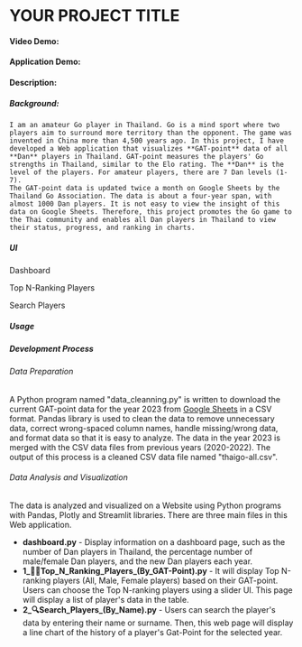# YOUR PROJECT TITLE

#### Video Demo:  <URL HERE>

#### Application Demo: <URL HERE>

#### Description: 

##### Background:
    I am an amateur Go player in Thailand. Go is a mind sport where two players aim to surround more territory than the opponent. The game was invented in China more than 4,500 years ago. In this project, I have developed a Web application that visualizes **GAT-point** data of all **Dan** players in Thailand. GAT-point measures the players' Go strengths in Thailand, similar to the Elo rating. The **Dan** is the level of the players. For amateur players, there are 7 Dan levels (1-7). 
    The GAT-point data is updated twice a month on Google Sheets by the Thailand Go Association. The data is about a four-year span, with almost 1000 Dan players. It is not easy to view the insight of this data on Google Sheets. Therefore, this project promotes the Go game to the Thai community and enables all Dan players in Thailand to view their status, progress, and ranking in charts. 

##### UI
Dashboard

Top N-Ranking Players

Search Players

##### Usage


##### Development Process

###### Data Preparation
A Python program named "data_cleanning.py" is written to download the current GAT-point data for the year 2023 from [Google Sheets](https://drive.google.com/file/d/14SMzCtmljfmfT2OpVxmrN0XrBb1P4hCU/view) in a CSV format. Pandas library is used to clean the data to remove unnecessary data, correct wrong-spaced column names, handle missing/wrong data, and format data so that it is easy to analyze. The data in the year 2023 is merged with the CSV data files from previous years (2020-2022). The output of this process is a cleaned CSV data file named "thaigo-all.csv".

###### Data Analysis and Visualization
The data is analyzed and visualized on a Website using Python programs with Pandas, Plotly and Streamlit libraries. There are three main files in this Web application.
- **dashboard.py** - Display information on a dashboard page, such as the number of Dan players in Thailand, the percentage number of male/female Dan players, and the new Dan players each year. 
- **1_👏🏻Top_N_Ranking_Players_(By_GAT-Point).py** - It will display Top N-ranking players (All, Male, Female players) based on their GAT-point. Users can choose the Top N-ranking players using a slider UI. This page will display a list of player's data in the table. 
- **2_🔍Search_Players_(By_Name).py** - Users can search the player's data by entering their name or surname. Then, this web page will display a line chart of the history of a player's Gat-Point for the selected year.
